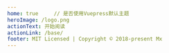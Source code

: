 ```yaml
---
home: true     // 是否使用Vuepress默认主题
heroImage: /logo.png
actionText: 开始阅读
actionLink: /base/
footer: MIT Licensed | Copyright © 2018-present Mx
---
```


<div style="text-align: center">

</div>